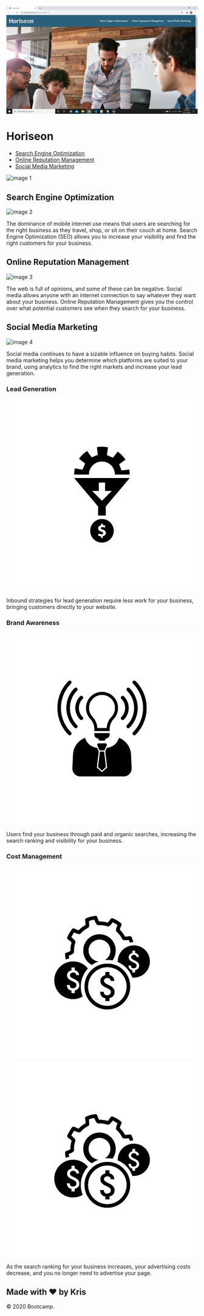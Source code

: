 
![image 1](https://github.com/kwis07/homework1211/blob/main/Assets/images/Screenshot.png)

Horiseon
========

-   [Search Engine Optimization](#search-engine-optimization)
-   [Online Reputation Management](#online-reputation-management)
-   [Social Media Marketing](#social-media-marketing)

![image 1](https://github.com/kwis07/homework1211/blob/main/Assets/images/assets_images_digital-marketing-meeting.jpg)



Search Engine Optimization
--------------------------


![image 2](https://github.com/kwis07/homework1211/blob/main/Assets/images/assets_images_search-engine-optimization.jpg)

The dominance of mobile internet use means that users are searching for
the right business as they travel, shop, or sit on their couch at home.
Search Engine Optimization (SEO) allows you to increase your visibility
and find the right customers for your business.


Online Reputation Management
----------------------------


![image 3](https://github.com/kwis07/homework1211/blob/main/Assets/images/assets_images_online-reputation-management.jpg)



The web is full of opinions, and some of these can be negative. Social
media allows anyone with an internet connection to say whatever they
want about your business. Online Reputation Management gives you the
control over what potential customers see when they search for your
business.



Social Media Marketing
----------------------

![image 4](https://github.com/kwis07/homework1211/blob/main/Assets/images/assets_images_social-media-marketing.jpg)

Social media continues to have a sizable influence on buying habits.
Social media marketing helps you determine which platforms are suited to
your brand, using analytics to find the right markets and increase your
lead generation.

### Lead Generation


![image 5](https://github.com/kwis07/homework1211/blob/main/Assets/images/assets_images_lead-generation.png)

Inbound strategies for lead generation require less work for your
business, bringing customers directly to your website.

### Brand Awareness


![image 6](https://github.com/kwis07/homework1211/blob/main/Assets/images/assets_images_brand-awareness.png)

Users find your business through paid and organic searches, increasing
the search ranking and visibility for your business.

### Cost Management

![](assets/images/assets_images_cost-management.png)

![image 7](https://github.com/kwis07/homework1211/blob/main/Assets/images/assets_images_cost-management.png)

As the search ranking for your business increases, your advertising
costs decrease, and you no longer need to advertise your page.

Made with ❤️️ by Kris
---------------------

© 2020 Bootcamp.
